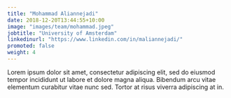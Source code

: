 ```yaml
---
title: "Mohammad Aliannejadi"
date: 2018-12-20T13:44:55+10:00
image: "images/team/mohammad.jpeg"
jobtitle: "University of Amsterdam"
linkedinurl: "https://www.linkedin.com/in/maliannejadi/"
promoted: false
weight: 4
---
```


Lorem ipsum dolor sit amet, consectetur adipiscing elit, sed do eiusmod tempor incididunt ut labore et dolore magna aliqua. Bibendum arcu vitae elementum curabitur vitae nunc sed. Tortor at risus viverra adipiscing at in.
